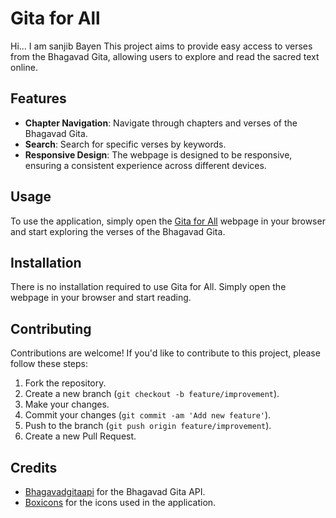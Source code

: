 # Gita for All
Hi... I am sanjib Bayen
This project aims to provide easy access to verses from the Bhagavad Gita, allowing users to explore and read the sacred text online.

## Features

- **Chapter Navigation**: Navigate through chapters and verses of the Bhagavad Gita.
- **Search**: Search for specific verses by keywords.
- **Responsive Design**: The webpage is designed to be responsive, ensuring a consistent experience across different devices.

## Usage

To use the application, simply open the [Gita for All](https://sanjibbayen.github.io/gita/) webpage in your browser and start exploring the verses of the Bhagavad Gita.

## Installation

There is no installation required to use Gita for All. Simply open the webpage in your browser and start reading.

## Contributing

Contributions are welcome! If you'd like to contribute to this project, please follow these steps:

1. Fork the repository.
2. Create a new branch (`git checkout -b feature/improvement`).
3. Make your changes.
4. Commit your changes (`git commit -am 'Add new feature'`).
5. Push to the branch (`git push origin feature/improvement`).
6. Create a new Pull Request.

## Credits

- [Bhagavadgitaapi](https://bhagavadgitaapi.in/) for the Bhagavad Gita API.
- [Boxicons](https://boxicons.com) for the icons used in the application.

